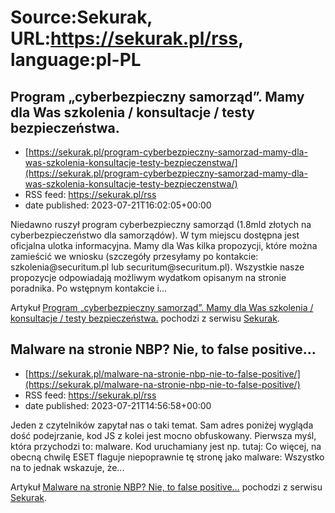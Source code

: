 # Source:Sekurak, URL:https://sekurak.pl/rss, language:pl-PL

## Program „cyberbezpieczny samorząd”.  Mamy dla Was szkolenia / konsultacje / testy bezpieczeństwa.
 - [https://sekurak.pl/program-cyberbezpieczny-samorzad-mamy-dla-was-szkolenia-konsultacje-testy-bezpieczenstwa/](https://sekurak.pl/program-cyberbezpieczny-samorzad-mamy-dla-was-szkolenia-konsultacje-testy-bezpieczenstwa/)
 - RSS feed: https://sekurak.pl/rss
 - date published: 2023-07-21T16:02:05+00:00

<p>Niedawno ruszył program cyberbezpieczny samorząd (1.8mld złotych na cyberbezpieczeństwo dla samorządów). W tym miejscu dostępna jest oficjalna ulotka informacyjna. Mamy dla Was kilka propozycji, które można zamieścić we wniosku (szczegóły przesyłamy po kontakcie: szkolenia@securitum.pl lub securitum@securitum.pl). Wszystkie nasze propozycje odpowiadają możliwym wydatkom opisanym na stronie poradnika. Po wstępnym kontakcie i...</p>
<p>Artykuł <a href="https://sekurak.pl/program-cyberbezpieczny-samorzad-mamy-dla-was-szkolenia-konsultacje-testy-bezpieczenstwa/" rel="nofollow">Program &#8222;cyberbezpieczny samorząd&#8221;.  Mamy dla Was szkolenia / konsultacje / testy bezpieczeństwa.</a> pochodzi z serwisu <a href="https://sekurak.pl" rel="nofollow">Sekurak</a>.</p>

## Malware na stronie NBP? Nie, to false positive…
 - [https://sekurak.pl/malware-na-stronie-nbp-nie-to-false-positive/](https://sekurak.pl/malware-na-stronie-nbp-nie-to-false-positive/)
 - RSS feed: https://sekurak.pl/rss
 - date published: 2023-07-21T14:56:58+00:00

<p>Jeden z czytelników zapytał nas o taki temat. Sam adres poniżej wygląda dość podejrzanie, kod JS z kolei jest mocno obfuskowany. Pierwsza myśl, która przychodzi to: malware. Kod uruchamiany jest np. tutaj: Co więcej, na obecną chwilę ESET flaguje niepoprawnie tę stronę jako malware: Wszystko na to jednak wskazuje, że...</p>
<p>Artykuł <a href="https://sekurak.pl/malware-na-stronie-nbp-nie-to-false-positive/" rel="nofollow">Malware na stronie NBP? Nie, to false positive&#8230;</a> pochodzi z serwisu <a href="https://sekurak.pl" rel="nofollow">Sekurak</a>.</p>


